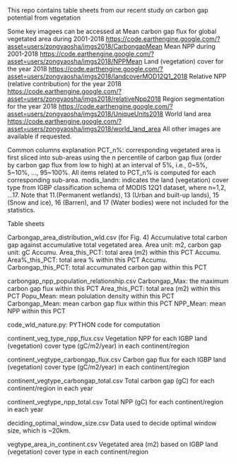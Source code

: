 This repo contains table sheets from our recent study on carbon gap potential from vegetation

Some key imagees can be accessed at
Mean carbon gap flux for global vegetated area during 2001-2018
https://code.earthengine.google.com/?asset=users/zongyaosha/imgs2018/CarbongapMean
Mean NPP during 2001-2018
https://code.earthengine.google.com/?asset=users/zongyaosha/imgs2018/NPPMean
Land (vegetation) cover for the year 2018
https://code.earthengine.google.com/?asset=users/zongyaosha/imgs2018/landcoverMOD12Q1_2018
Relative NPP (relative contribution) for the year 2018
https://code.earthengine.google.com/?asset=users/zongyaosha/imgs2018/relativeNpp2018
Region segmentation for the year 2018
https://code.earthengine.google.com/?asset=users/zongyaosha/imgs2018/UniqueUnits2018
World land area
https://code.earthengine.google.com/?asset=users/zongyaosha/imgs2018/world_land_area
All other images are available if requested.

Common columns explanation
PCT_n%: corresponding vegetated area is first sliced into sub-areas using the n percentile of carbon gap flux (order by carbon gap flux from low to high) at an interval of 5%, i.e., 0~5%, 5~10%, …, 95~100%. All items related to PCT_n% is computed for each corresponding sub-area.
modis_landn: indicates the land (vegetation) cover type from IGBP classification schema of MODIS 12Q1 dataset, where n=1,2, ...17. Note that 11.(Permanent wetlands), 13 (Urban and built-up lands), 15 (Snow and ice), 16 (Barren), and 17 (Water bodies) were not included for the statistics.

Table sheets

Carbongap_area_distribution_wld.csv (for Fig. 4)
Accumulative total carbon gap against accumulative total vegetated area. Area unit: m2, carbon gap unit: gC
Accumu. Area_this_PCT: total area (m2) within this PCT
Accumu. Area%_this_PCT: total area % within this PCT
Accumu. Carbongap_this_PCT: total accumunated carbon gap within this PCT

carbongap_npp_population_relationship.csv
Carbongap_Max: the maximum carbon gap flux within this PCT
Area_this_PCT: total area (m2) within this PCT
Popu_Mean: mean polulation density within this PCT
Carbongap_Mean: mean carbon gap flux within this PCT
NPP_Mean: mean NPP within this PCT

code_wld_nature.py: PYTHON code for computation

continent_veg_type_npp_flux.csv
Vegetation NPP for each IGBP land (vegetation) cover type (gC/m2/year)  in each continent/region

continent_vegtype_carbongap_flux.csv
Carbon gap flux for each IGBP land (vegetation) cover type (gC/m2/year) in each continent/region

continent_vegtype_carbongap_total.csv
Total carbon gap (gC) for each continent/region in each year

continent_vegtype_npp_total.csv
Total NPP (gC) for each continent/region in each year

deciding_optimal_window_size.csv
Data used to decide optimal window size, which is ~20km. 

vegtype_area_in_continent.csv
Vegetated area (m2) based on IGBP land (vegetation) cover type in each continent/region
